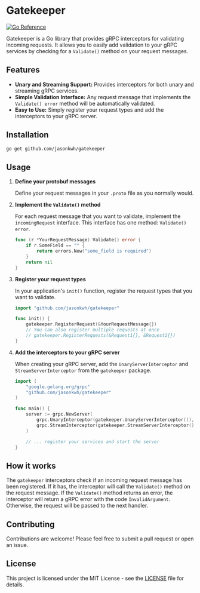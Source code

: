 # Gatekeeper

[![Go Reference](https://pkg.go.dev/badge/github.com/jasonkwh/gatekeeper.svg)](https://pkg.go.dev/github.com/jasonkwh/gatekeeper)

Gatekeeper is a Go library that provides gRPC interceptors for validating incoming requests. It allows you to easily add validation to your gRPC services by checking for a `Validate()` method on your request messages.

## Features

-   **Unary and Streaming Support:** Provides interceptors for both unary and streaming gRPC services.
-   **Simple Validation Interface:** Any request message that implements the `Validate() error` method will be automatically validated.
-   **Easy to Use:** Simply register your request types and add the interceptors to your gRPC server.

## Installation

```bash
go get github.com/jasonkwh/gatekeeper
```

## Usage

1.  **Define your protobuf messages**

    Define your request messages in your `.proto` file as you normally would.

2.  **Implement the `Validate()` method**

    For each request message that you want to validate, implement the `incomingRequest` interface. This interface has one method: `Validate() error`.

    ```go
    func (r *YourRequestMessage) Validate() error {
        if r.SomeField == "" {
            return errors.New("some_field is required")
        }
        return nil
    }
    ```

3.  **Register your request types**

    In your application's `init()` function, register the request types that you want to validate.

    ```go
    import "github.com/jasonkwh/gatekeeper"

    func init() {
        gatekeeper.RegisterRequest(&YourRequestMessage{})
        // You can also register multiple requests at once
        // gatekeeper.RegisterRequests(&Request1{}, &Request2{})
    }
    ```

4.  **Add the interceptors to your gRPC server**

    When creating your gRPC server, add the `UnaryServerInterceptor` and `StreamServerInterceptor` from the `gatekeeper` package.

    ```go
    import (
        "google.golang.org/grpc"
        "github.com/jasonkwh/gatekeeper"
    )

    func main() {
        server := grpc.NewServer(
            grpc.UnaryInterceptor(gatekeeper.UnaryServerInterceptor()),
            grpc.StreamInterceptor(gatekeeper.StreamServerInterceptor()),
        )

        // ... register your services and start the server
    }
    ```

## How it works

The `gatekeeper` interceptors check if an incoming request message has been registered. If it has, the interceptor will call the `Validate()` method on the request message. If the `Validate()` method returns an error, the interceptor will return a gRPC error with the code `InvalidArgument`. Otherwise, the request will be passed to the next handler.

## Contributing

Contributions are welcome! Please feel free to submit a pull request or open an issue.

## License

This project is licensed under the MIT License - see the [LICENSE](LICENSE) file for details.
